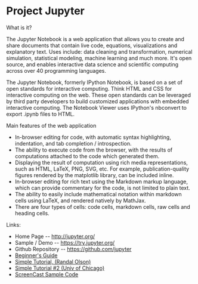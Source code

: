 Project Jupyter
===

What is it?

The Jupyter Notebook is a web application that allows you to create and share documents that contain live code, equations, visualizations and explanatory text. Uses include: data cleaning and transformation, numerical simulation, statistical modeling, machine learning and much more.  It's open source, and enables interactive data science and scientific computing across over 40 programming languages.

The Jupyter Notebook, formerly IPython Notebook, is based on a set of open standards for interactive computing. Think HTML and CSS for interactive computing on the web. These open standards can be leveraged by third party developers to build customized applications with embedded interactive computing.  The Notebook Viewer uses IPython's nbconvert to export .ipynb files to HTML.

Main features of the web application
 - In-browser editing for code, with automatic syntax highlighting, indentation, and tab completion / introspection.
 - The ability to execute code from the browser, with the results of computations attached to the code which generated them.
 - Displaying the result of computation using rich media representations, such as HTML, LaTeX, PNG, SVG, etc. For example, publication-quality figures rendered by the matplotlib library, can be included inline.
 - In-browser editing for rich text using the Markdown markup language, which can provide commentary for the code, is not limited to plain text.
 - The ability to easily include mathematical notation within markdown cells using LaTeX, and rendered natively by MathJax.
 - There are four types of cells: code cells, markdown cells, raw cells and heading cells.

Links:
 - Home Page -- http://jupyter.org/
 - Sample / Demo --  https://try.jupyter.org/
 - Github Repository -- https://github.com/jupyter
 - [Beginner's Guide](https://jupyter-notebook-beginner-guide.readthedocs.org/en/latest/)
 - [Simple  Tutorial, (Randal Olson) ](http://www.randalolson.com/2012/05/12/a-short-demo-on-how-to-use-ipython-notebook-as-a-research-notebook/)
 - [Simple Tutorial #2 (Univ of Chicago) ](https://geosci.uchicago.edu/~rtp1/PrinciplesPlanetaryClimate/Python/NotebookQuickstart/InstantNotebooks.html)
 - [ScreenCast Sample Code](http://ivory.idyll.org/permanent/00_notebook_intro_screencast.ipynb)

